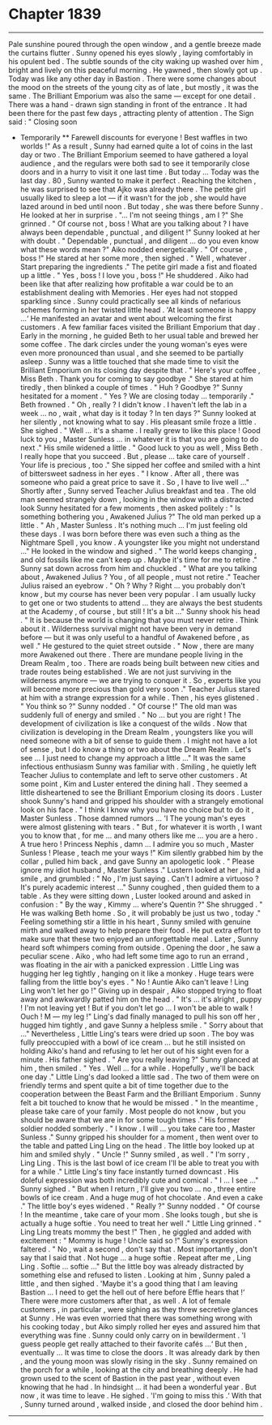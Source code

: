 
# Chapter 1839


---

Pale sunshine poured through the open window , and a gentle breeze made the curtains flutter . Sunny opened his eyes slowly , laying comfortably in his opulent bed . The subtle sounds of the city waking up washed over him , bright and lively on this peaceful morning .
He yawned , then slowly got up .
Today was like any other day in Bastion . There were some changes about the mood on the streets of the young city as of late , but mostly , it was the same . The Brilliant Emporium was also the same — except for one detail .
There was a hand - drawn sign standing in front of the entrance . It had been there for the past few days , attracting plenty of attention .
The Sign said :
" Closing soon
* Temporarily
** Farewell discounts for everyone ! Best waffles in two worlds !"
As a result , Sunny had earned quite a lot of coins in the last day or two . The Brilliant Emporium seemed to have gathered a loyal audience , and the regulars were both sad to see it temporarily close doors and in a hurry to visit it one last time .
But today ...
Today was the last day .
80 , Sunny wanted to make it perfect .
Reaching the kitchen , he was surprised to see that Ajko was already there . The petite girl usually liked to sleep a lot — if it wasn't for the job , she would have lazed around in bed until noon . But today , she was there before Sunny .
He looked at her in surprise .
"... I'm not seeing things , am I ?"
She grinned .
" Of course not , boss ! What are you talking about ? I have always been dependable , punctual , and diligent !"
Sunny looked at her with doubt .
" Dependable , punctual , and diligent ... do you even know what these words mean ?"
Aiko nodded energetically .
" Of course , boss !"
He stared at her some more , then sighed .
" Well , whatever . Start preparing the ingredients ."
The petite girl made a fist and floated up a little .
" Yes , boss ! I love you , boss !"
He shuddered .
Aiko had been like that after realizing how profitable a war could be to an establishment dealing with Memories . Her eyes had not stopped sparkling since . Sunny could practically see all kinds of nefarious schemes forming in her twisted little head .
'At least someone is happy ...‘
He manifested an avatar and went about welcoming the first customers .
A few familiar faces visited the Brilliant Emporium that day .
Early in the morning , he guided Beth to her usual table and brewed her some coffee . The dark circles under the young woman's eyes were even more pronounced than usual , and she seemed to be partially asleep .
Sunny was a little touched that she made time to visit the Brilliant Emporium on its closing day despite that .
" Here's your coffee , Miss Beth . Thank you for coming to say goodbye ."
She stared at him tiredly , then blinked a couple of times .
" Huh ? Goodbye ?"
Sunny hesitated for a moment .
" Yes ? We are closing today ... temporarily ."
Beth frowned .
" Oh , really ? I didn't know . I haven't left the lab in a week ... no , wait , what day is it today ? In ten days ?"
Sunny looked at her silently , not knowing what to say . His pleasant smile froze a little .
She sighed .
" Well ... it's a shame . I really grew to like this place ! Good luck to you , Master Sunless ... in whatever it is that you are going to do next ."
His smile widened a little .
" Good luck to you as well , Miss Beth . I really hope that you succeed . But , please ... take care of yourself . Your life is precious , too ."
She sipped her coffee and smiled with a hint of bittersweet sadness in her eyes . " I know . After all , there was someone who paid a great price to save it . So , I have to live well ..."
Shortly after , Sunny served Teacher Julius breakfast and tea . The old man seemed strangely down , looking in the window with a distracted look
Sunny hesitated for a few moments , then asked politely :
" Is something bothering you , Awakened Julius ?"
The old man perked up a little .
" Ah , Master Sunless . It's nothing much ... I'm just feeling old these days . I was born before there was even such a thing as the Nightmare Spell , you know . A youngster like you might not understand ..."
He looked in the window and sighed .
" The world keeps changing , and old fossils like me can't keep up . Maybe it's time for me to retire ."
Sunny sat down across from him and chuckled .
" What are you talking about , Awakened Julius ? You , of all people , must not retire ."
Teacher Julius raised an eyebrow .
" Oh ? Why ? Right ... you probably don't know , but my course has never been very popular . I am usually lucky to get one or two students to attend ... they are always the best students at the Academy , of course , but still ! It's a bit ..."
Sunny shook his head .
" It is because the world is changing that you must never retire . Think about it . Wilderness survival might not have been very in demand before — but it was only useful to a handful of Awakened before , as well ."
He gestured to the quiet street outside .
" Now , there are many more Awakened out there . There are mundane people living in the Dream Realm , too . There are roads being built between new cities and trade routes being established . We are not just surviving in the wilderness anymore — we are trying to conquer it . So , experts like you will become more precious than gold very soon ."
Teacher Julius stared at him with a strange expression for a while .
Then , his eyes glistened .
" You think so ?"
Sunny nodded .
" Of course !"
The old man was suddenly full of energy and smiled .
" No ... but you are right ! The development of civilization is like a conquest of the wilds . Now that civilization is developing in the Dream Realm , youngsters like you will need someone with a bit of sense to guide them . I might not have a lot of sense , but I do know a thing or two about the Dream Realm . Let's see ... I just need to change my approach a little ..."
It was the same infectious enthusiasm Sunny was familiar with . Smiling , he quietly left Teacher Julius to contemplate and left to serve other customers .
At some point , Kim and Luster entered the dining hall .
They seemed a little disheartened to see the Brilliant Emporium closing its doors .
Luster shook Sunny's hand and gripped his shoulder with a strangely emotional look on his face .
" I think I know why you have no choice but to do it , Master Sunless . Those damned rumors ... 'I
The young man's eyes were almost glistening with tears .
" But , for whatever it is worth , I want you to know that , for me ... and many others like me ... you are a hero . A true hero ! Princess Nephis , damn ... I admire you so much , Master Sunless ! Please , teach me your ways !"
Kim silently grabbed him by the collar , pulled him back , and gave Sunny an apologetic look .
" Please ignore my idiot husband , Master Sunless ."
Lustern looked at her , hid a smile , and grumbled :
" No , I'm just saying . Can't I admire a virtuoso ? It's purely academic interest ..." Sunny coughed , then guided them to a table .
As they were sitting down , Luster looked around and asked in confusion :
" By the way , Kimmy ... where's Quentin ?"
She shrugged .
" He was walking Beth home . So , it will probably be just us two , today ."
Feeling something stir a little in his heart , Sunny smiled with genuine mirth and walked away to help prepare their food .
He put extra effort to make sure that these two enjoyed an unforgettable meal . Later , Sunny heard soft whimpers coming from outside . Opening the door , he saw a peculiar scene .
Aiko , who had left some time ago to run an errand , was floating in the air with a panicked expression . Little Ling was hugging her leg tightly , hanging on it like a monkey .
Huge tears were falling from the little boy's eyes .
" No ! Auntie Aiko can't leave ! Ling Ling won't let her go !"
Giving up in despair , Aiko stopped trying to float away and awkwardly patted him on the head .
" It's ... it's alright , puppy ! I'm not leaving yet ! But if you don't let go ... I won't be able to walk ! Ouch ! M — my leg !"
Ling's dad finally managed to pull his son off her , hugged him tightly , and gave Sunny a helpless smile .
" Sorry about that ..."
Nevertheless , Little Ling's tears were dried up soon . The boy was fully preoccupied with a bowl of ice cream ... but he still insisted on holding Aiko's hand and refusing to let her out of his sight even for a minute .
His father sighed .
" Are you really leaving ?"
Sunny glanced at him , then smiled .
" Yes . Well ... for a while . Hopefully , we'll be back one day ."
Little Ling's dad looked a little sad . The two of them were on friendly terms and spent quite a bit of time together due to the cooperation between the Beast Farm and the Brilliant Emporium . Sunny felt a bit touched to know that he would be missed .
" In the meantime , please take care of your family . Most people do not know , but you should be aware that we are in for some tough times .”
His former soldier nodded somberly .
" I know . I will ... you take care too , Master Sunless ."
Sunny gripped his shoulder for a moment , then went over to the table and patted Ling Ling on the head .
The little boy looked up at him and smiled shyly .
" Uncle !"
Sunny smiled , as well .
" I'm sorry , Ling Ling . This is the last bowl of ice cream I'll be able to treat you with for a while ."
Little Ling's tiny face instantly turned downcast . His doleful expression was both incredibly cute and comical .
" I ... I see ..."
Sunny sighed .
" But when I return , I'll give you two ... no , three entire bowls of ice cream . And a huge mug of hot chocolate . And even a cake ."
The little boy's eyes widened .
" Really ?"
Sunny nodded .
" Of course ! In the meantime , take care of your mom . She looks tough , but she is actually a huge softie . You need to treat her well ."
Little Ling grinned .
" Ling Ling treats mommy the best !"
Then , he giggled and added with excitement :
" Mommy is huge ! Uncle said so !"
Sunny's expression faltered .
" No , wait a second , don't say that . Most importantly , don't say that I said that . Not huge ... a huge softie . Repeat after me , Ling Ling . Softie ... softie ..."
But the little boy was already distracted by something else and refused to listen . Looking at him , Sunny paled a little , and then sighed .
'Maybe it's a good thing that I am leaving Bastion ... I need to get the hell out of here before Effie hears that !‘
There were more customers after that , as well .
A lot of female customers , in particular , were sighing as they threw secretive glances at Sunny . He was even worried that there was something wrong with his cooking today , but Aiko simply rolled her eyes and assured him that everything was fine .
Sunny could only carry on in bewilderment .
'I guess people get really attached to their favorite cafés ...‘
But then , eventually ...
It was time to close the doors .
It was already dark by then , and the young moon was slowly rising in the sky . Sunny remained on the porch for a while , looking at the city and breathing deeply . He had grown used to the scent of Bastion in the past year , without even knowing that he had .
In hindsight ... it had been a wonderful year .
But now , it was time to leave .
He sighed .
'I'm going to miss this .‘ With that , Sunny turned around , walked inside , and closed the door behind him .

---

